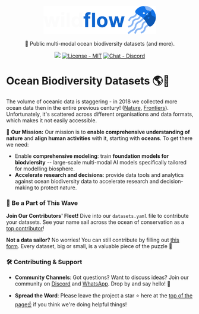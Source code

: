<p align="center">
  <a href="https://wildflow.ai" target="_blank">
    <picture>
      <source media="(prefers-color-scheme: dark)"
          srcset="https://raw.githubusercontent.com/wildflowai/.github/main/profile/wildflow-logo-dark.svg"
      />
      <source media="(prefers-color-scheme: light)"
          srcset="https://raw.githubusercontent.com/wildflowai/.github/main/profile/wildflow-logo-light.svg"
      />
      <img alt="wildflow logo" width="60%"
          src="https://raw.githubusercontent.com/wildflowai/.github/main/profile/wildflow-logo-dark.svg"
      />
    </picture>
  </a>
</p>

<p align="center">
  🤗 Public multi-modal ocean biodiversity datasets (and more).
<p>

<p align="center">
  <a href="https://github.com/wildflowai/datasets/stargazers/"><img src="https://img.shields.io/github/stars/wildflowai/datasets?style=social&label=Star&maxAge=2592000" /></a>
  <a href="https://github.com/wildflowai/datasets/blob/main/LICENSE"><img src="https://img.shields.io/badge/license-MIT-green" alt="License - MIT"></a>
  <a href="https://discord.gg/j7BBsHUJSC"><img src="https://img.shields.io/discord/1200085628189147176?color=5969EA&label=discord" alt="Chat - Discord"></a>
</p>

# Ocean Biodiversity Datasets 🌎🐳

The volume of oceanic data is staggering - in 2018 we collected more ocean data then in the entire previous century! ([Nature](https://www.nature.com/articles/d41586-020-01668-z), [Frontiers](https://www.frontiersin.org/articles/10.3389/fmars.2019.00440/full)). Unfortunately, it's scattered across different organisations and data formats, which makes it not easily accessible.

🚀 **Our Mission:**
Our mission is to **enable comprehensive understanding of nature** and **align human activities** with it, starting with **oceans**. To get there we need:

- Enable **comprehensive modeling**: train **foundation models for biodviersity** -- large-scale multi-modal AI models specifically tailored for modelling biosphere.
- **Accelerate research and decisions**: provide data tools and analytics against ocean biodiversity data to accelerate research and decision-making to protect nature.

### 🌟 Be a Part of This Wave

**Join Our Contributors' Fleet!** Dive into our `datasets.yaml` file to contribute your datasets. See your name sail across the ocean of conservation as a [top contributor](https://github.com/wildflowai/datasets/graphs/contributors)!

**Not a data sailor?** No worries! You can still contribute by filling out [this form](YOUR_FORM_LINK). Every dataset, big or small, is a valuable piece of the puzzle 🙏

### 🛠️ Contributing & Support

- **Community Channels**: Got questions? Want to discuss ideas? Join our community on [Discord](http://discord.wildflow.ai) and [WhatsApp](http://whatsapp.wildflow.ai). Drop by and say hello! 🤗

- **Spread the Word**: Please leave the project a star ⭐ here at the [top of the page☝️](#start-of-content) if you think we're doing helpful things!
